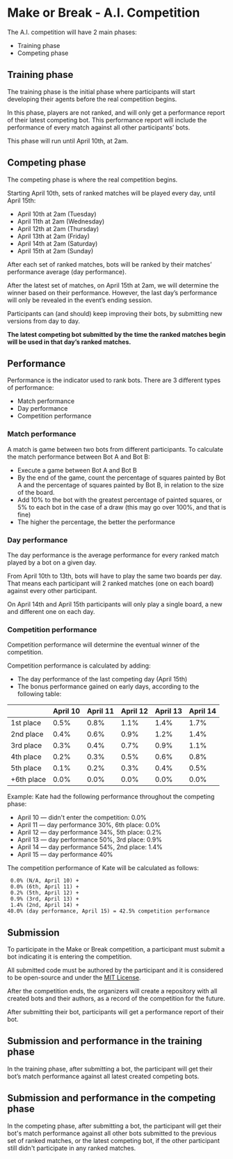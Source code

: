 # Make or Break - A.I. Competition

The A.I. competition will have 2 main phases:
* Training phase
* Competing phase


## Training phase

The training phase is the initial phase where participants will start
developing their agents before the real competition begins.

In this phase, players are not ranked, and will only get a performance report
of their latest competing bot. This performance report will include the
performance of every match against all other participants’ bots.

This phase will run until April 10th, at 2am.


## Competing phase

The competing phase is where the real competition begins.

Starting April 10th, sets of ranked matches will be played every day, until April 15th:

* April 10th at 2am (Tuesday)
* April 11th at 2am (Wednesday)
* April 12th at 2am (Thursday)
* April 13th at 2am (Friday)
* April 14th at 2am (Saturday)
* April 15th at 2am (Sunday)

After each set of ranked matches, bots will be ranked by their matches’
performance average (day performance).

After the latest set of matches, on April 15th at 2am, we will determine the
winner based on their performance. However, the last day’s performance will
only be revealed in the event’s ending session.

Participants can (and should) keep improving their bots, by submitting new
versions from day to day.

**The latest competing bot submitted by the time the ranked matches begin will
be used in that day’s ranked matches.**


## Performance

Performance is the indicator used to rank bots. There are 3 different types of performance:

* Match performance
* Day performance
* Competition performance


### Match performance

A match is game between two bots from different participants. To calculate the
match performance between Bot A and Bot B:

* Execute a game between Bot A and Bot B
* By the end of the game, count the percentage of squares painted by Bot A and
  the percentage of squares painted by Bot B, in relation to the size of the
  board.
* Add 10% to the bot with the greatest percentage of painted squares, or 5% to
  each bot in the case of a draw (this may go over 100%, and that is fine)
* The higher the percentage, the better the performance


### Day performance

The day performance is the average performance for every ranked match played by
a bot on a given day.

From April 10th to 13th, bots will have to play the same two boards per day.
That means each participant will 2 ranked matches (one on each board) against
every other participant.

On April 14th and April 15th participants will only play a single board, a new
and different one on each day.


### Competition performance

Competition performance will determine the eventual winner of the competition.

Competition performance is calculated by adding:

* The day performance of the last competing day (April 15th)
* The bonus performance gained on early days, according to the following table:

|            | April 10 | April 11 | April 12 | April 13 | April 14 |
|  --------- | -------- | -------- | -------- | -------- | -------- |
|  1st place |     0.5% |     0.8% |     1.1% |     1.4% |     1.7% |
|  2nd place |     0.4% |     0.6% |     0.9% |     1.2% |     1.4% |
|  3rd place |     0.3% |     0.4% |     0.7% |     0.9% |     1.1% |
|  4th place |     0.2% |     0.3% |     0.5% |     0.6% |     0.8% |
|  5th place |     0.1% |     0.2% |     0.3% |     0.4% |     0.5% |
| +6th place |     0.0% |     0.0% |     0.0% |     0.0% |     0.0% |

Example: Kate had the following performance throughout the competing phase:

* April 10 — didn't enter the competition: 0.0%
* April 11 — day performance 30%, 6th place: 0.0%
* April 12 — day performance 34%, 5th place: 0.2%
* April 13 — day performance 50%, 3rd place: 0.9%
* April 14 — day performance 54%, 2nd place: 1.4%
* April 15 — day performance 40%

The competition performance of Kate will be calculated as follows:

```
 0.0% (N/A, April 10) +
 0.0% (6th, April 11) +
 0.2% (5th, April 12) +
 0.9% (3rd, April 13) +
 1.4% (2nd, April 14) +
40.0% (day performance, April 15) = 42.5% competition performance
```

## Submission

To participate in the Make or Break competition, a participant must submit a
bot indicating it is entering the competition.

All submitted code must be authored by the participant and it is considered to
be open-source and under the [MIT License](https://opensource.org/licenses/MIT).

After the competition ends, the organizers will create a repository with all
created bots and their authors, as a record of the competition for the future.

After submitting their bot, participants will get a performance report of their
bot.

## Submission and performance in the training phase

In the training phase, after submitting a bot, the participant will get their
bot’s match performance against all latest created competing bots.


## Submission and performance in the competing phase

In the competing phase, after submitting a bot, the participant will get their
bot's match performance against all other bots submitted to the previous set of
ranked matches, or the latest competing bot, if the other participant still
didn't participate in any ranked matches.
